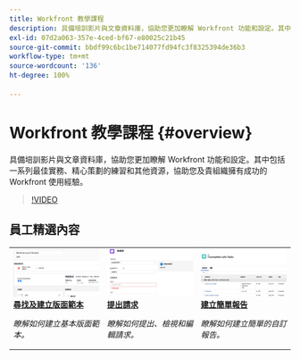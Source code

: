 ```yaml
---
title: Workfront 教學課程
description: 具備培訓影片與文章資料庫，協助您更加瞭解 Workfront 功能和設定。其中包括一系列最佳實務、精心策劃的練習和其他資源，協助您及貴組織擁有成功的 Workfront 使用經驗。
exl-id: 07d2a063-357e-4ced-bf67-e80025c21b45
source-git-commit: bbdf99c6bc1be714077fd94fc3f8325394de36b3
workflow-type: tm+mt
source-wordcount: '136'
ht-degree: 100%

---
```


# Workfront 教學課程 {#overview}

具備培訓影片與文章資料庫，協助您更加瞭解 Workfront 功能和設定。其中包括一系列最佳實務、精心策劃的練習和其他資源，協助您及貴組織擁有成功的 Workfront 使用經驗。

>[!VIDEO](https://video.tv.adobe.com/v/3428922/?quality=12&learn=on&enablevpops=1&captions=chi_hant)

<!-- 

This is the landing page of the user guide. It should be the first list item in the TOC.md file. 
See other user landing pages to get ideas. 

-->


<div id="recs-overview-body-1"></div>
<div id="recs-overview-body-2"></div>
<div id="recs-overview-body-3"></div>
<div id="recs-overview-body-4"></div>
<div id="recs-overview-body-5"></div>
<div id="recs-overview-body-6"></div>

<div id="staff-picks-section">

## 員工精選內容

<table style="margin-top: 0 !important">
  <tr>
   <td>
      <a href="/help/administration-and-setup/layout-templates/find-layout-templates.md">
      <img alt="尋找及建立版面範本" src="/help/assets/ltemp_01.png"/>
      </a>
      <div>
         <a href="/help/administration-and-setup/layout-templates/find-layout-templates.md"><strong>尋找及建立版面範本</strong></a>
      </div>
      <p>
         <em>瞭解如何建立基本版面範本。</em>
      </p>
    </td>
   <td>
      <a href="/help/manage-work/issues-requests/make-a-request.md">
      <img alt="提出請求" src="/help/assets/nrequest_01.png"/>
      </a>
      <div>
         <a href="/help/manage-work/issues-requests/make-a-request.md"><strong>提出請求</strong></a>
      </div>
      <p>
         <em>瞭解如何提出、檢視和編輯請求。</em>
      </p>

<td>
      <a href="/help/reporting/basic-reporting/create-a-simple-report.md">
      <img alt="建立簡單報告" src="/help/assets/sreport_01.png"/>
      </a>
      <div>
         <a href="/help/reporting/basic-reporting/create-a-simple-report.md"><strong>建立簡單報告</strong></a>
      </div>
      <p>
         <em>瞭解如何建立簡單的自訂報告。</em>
      </p>
    </td>
  </tr>
</table>

</div>
